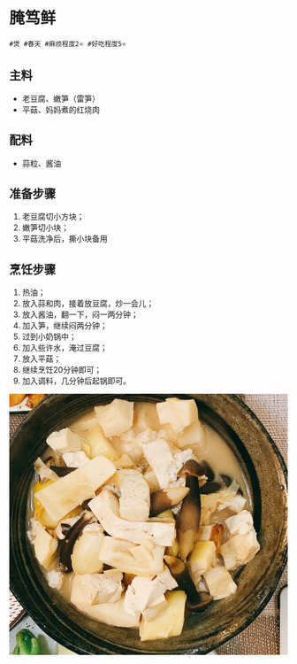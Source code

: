 # 腌笃鲜

```
#煲 #春天 #麻烦程度2⭐️ #好吃程度5⭐️
```

## 主料

- 老豆腐、嫩笋（雷笋）
- 平菇、妈妈煮的红烧肉

## 配料

- 蒜粒、酱油

## 准备步骤

1. 老豆腐切小方块；
2. 嫩笋切小块；
3. 平菇洗净后，撕小块备用

## 烹饪步骤

1. 热油；
2. 放入蒜和肉，接着放豆腐，炒一会儿；
3. 放入酱油，翻一下，闷一两分钟；
4. 加入笋，继续闷两分钟；
5. 过到小奶锅中；
6. 加入些许水，淹过豆腐；
7. 放入平菇；
8. 继续烹饪20分钟即可；
9. 加入调料，几分钟后起锅即可。

![](../_images/yanduxian.jpg)
